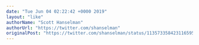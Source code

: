 ```yaml
---
date: "Tue Jun 04 02:22:42 +0000 2019"
layout: "like"
authorName: "Scott Hanselman"
authorUrl: "https://twitter.com/shanselman"
originalPost: "https://twitter.com/shanselman/status/1135733584231165953"
---
```

